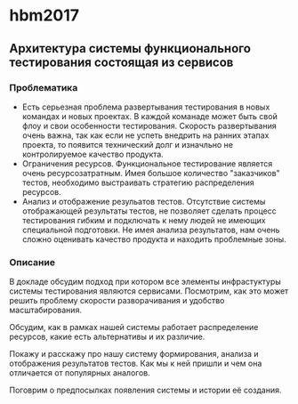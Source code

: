 # hbm2017
## Архитектура системы функционального тестирования состоящая из сервисов
### Проблематика
* Есть серьезная проблема развертывания тестирования в новых командах и новых проектах.
В каждой команаде может быть свой флоу и свои особенности тестирования.
Скорость развертывания очень важна, 
так как если не успеть внедрить на ранних этапах проекта, то появится технический долг
и изначльно не контролируемое качество продукта.
* Ограничения ресурсов. Функциональное тестирование является очень ресурсозатратным.
Имея большое количество "заказчиков" тестов, необходимо выстраивать стратегию распределения ресурсов.
* Анализ и отображение резульатов тестов.
Отсутствие системы отображающей результаты тестов,
не позволяет сделать процесс тестирования гибким и подключать к нему людей не имеющих специальной подготовки.
Не имея анализа результатов, нам очень сложно оценивать качество продукта и находить проблемные зоны.

### Описание

В докладе обсудим подход при котором все элементы инфрастуктуры системы тестирования являются сервисами. 
Посмотрим, как это может решить проблему скорости разворачивания и удобство масштабирования.

Обсудим, как в рамках нашей системы работает распределение ресурсов, какие есть альтернативы и их различие.

Покажу и расскажу про нашу систему формирования, анализа и отображения результатов тестов.
Как мы к ней пришли и чем она отличается от популярных аналогов.

Поговрим о предпосылках появления системы и истории её создания.
